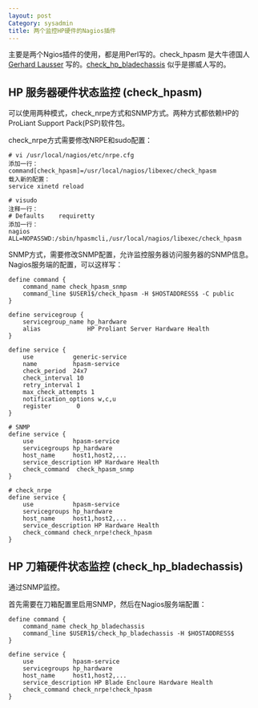 ```yaml
---
layout: post
Category: sysadmin
title: 两个监控HP硬件的Nagios插件
---
```


主要是两个Ngios插件的使用，都是用Perl写的。check_hpasm 是大牛德国人 [Gerhard Lausser](https://github.com/lausser) 写的。[check_hp_bladechassis](http://folk.uio.no/trondham/software/) 似乎是挪威人写的。

## HP 服务器硬件状态监控 (check_hpasm)

可以使用两种模式，check_nrpe方式和SNMP方式。两种方式都依赖HP的ProLiant Support Pack(PSP)软件包。

check_nrpe方式需要修改NRPE和sudo配置：

    # vi /usr/local/nagios/etc/nrpe.cfg
	添加一行：
	command[check_hpasm]=/usr/local/nagios/libexec/check_hpasm
	载入新的配置：
	service xinetd reload

	# visudo
	注释一行：
    # Defaults    requiretty
	添加一行：
	nagios ALL=NOPASSWD:/sbin/hpasmcli,/usr/local/nagios/libexec/check_hpasm

SNMP方式，需要修改SNMP配置，允许监控服务器访问服务器的SNMP信息。Nagios服务端的配置，可以这样写：

	define command {
		command_name check_hpasm_snmp
		command_line $USER1$/check_hpasm -H $HOSTADDRESS$ -C public
	}

	define servicegroup {
		servicegroup_name hp_hardware
		alias             HP Proliant Server Hardware Health
	}

	define service {
		use           generic-service
		name          hpasm-service
		check_period  24x7
		check_interval 10
		retry_interval 1
		max_check_attempts 1
		notification_options w,c,u
		register       0
	}

	# SNMP
	define service {
		use           hpasm-service
		servicegroups hp_hardware
		host_name     host1,host2,...
		service_description HP Hardware Health
		check_command  check_hpasm_snmp
	}

    # check_nrpe
	define service {
		use           hpasm-service
		servicegroups hp_hardware
		host_name     host1,host2,...
		service_description HP Hardware Health
		check_command check_nrpe!check_hpasm
	}

## HP 刀箱硬件状态监控 (check_hp_bladechassis)

通过SNMP监控。

首先需要在刀箱配置里启用SNMP，然后在Nagios服务端配置：

	define command {
		command_name check_hp_bladechassis
		command_line $USER1$/check_hp_bladechassis -H $HOSTADDRESS$
	}

	define service {
		use           hpasm-service
		servicegroups hp_hardware
		host_name     host1,host2,...
		service_description HP Blade Encloure Hardware Health
		check_command check_nrpe!check_hpasm
	}
